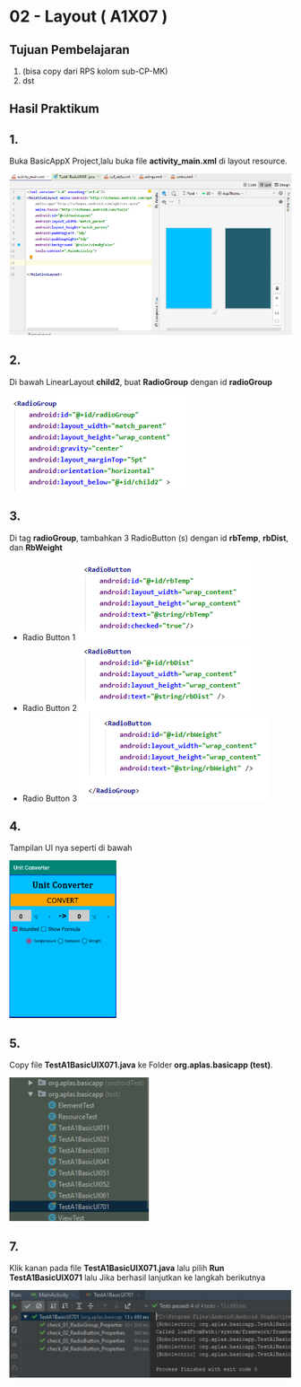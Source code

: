 # 02 - Layout ( A1X07 )


## Tujuan Pembelajaran

1. (bisa copy dari RPS kolom sub-CP-MK)
2. dst

## Hasil Praktikum 

## 1.
Buka BasicAppX Project,lalu 
buka file **activity_main.xml** di layout resource.

![Teks alternatif](img/A1X03/1.png)

## 2. 
Di bawah LinearLayout **child2**, buat **RadioGroup** dengan id **radioGroup**

![Teks alternatif](img/A1X07/1.png)


## 3.
Di tag **radioGroup**, tambahkan 3 RadioButton (s) dengan id **rbTemp**, **rbDist**, dan **RbWeight**

* Radio Button 1
![Teks alternatif](img/A1X07/2.png)
* Radio Button 2
![Teks alternatif](img/A1X07/3.png)
* Radio Button 3
![Teks alternatif](img/A1X07/4.png)

## 4. 
Tampilan UI nya seperti di bawah

![Teks alternatif](img/A1X07/5.png)

## 5. 
Copy file **TestA1BasicUIX071.java** ke Folder **org.aplas.basicapp (test)**.

![Teks alternatif](img/A1X07/6.png)


## 7. 
Klik kanan pada file **TestA1BasicUIX071.java** lalu pilih **Run TestA1BasicUIX071** lalu Jika berhasil lanjutkan ke langkah berikutnya 

![Teks alternatif](img/A1X07/7.png)
